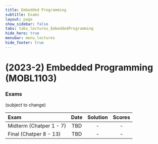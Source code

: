 ```yaml
---
title: Embedded Programming
subtitle: Exams
layout: page
show_sidebar: false
tabs: tabs_lectures_EmbeddedProgramming
hide_hero: true
menubar: menu_lectures
hide_footer: true
---
```


# (2023-2) Embedded Programming (MOBL1103)

### Exams

(subject to change)

| Exam | Date | Solution | Scores |
|:---|:---:|:---:|:---:|
| Midterm (Chatper 1 - 7) | TBD | - | - |
| Final (Chatper 8 - 13) | TBD | - | - |